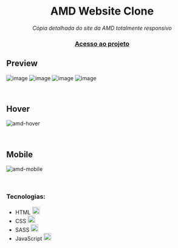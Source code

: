 <div align="center">
  <h1>AMD Website Clone</h1>
  <p><em>Cópia detalhada do site da AMD totalmente responsivo</em></p>
  <h3><a href="https://amd-copy.netlify.app">Acesso ao projeto</a></h3>
</div>

## Preview

![image](https://user-images.githubusercontent.com/113838517/219909233-df19b800-2abc-49ca-9965-a262e1fefe61.png)
![image](https://user-images.githubusercontent.com/113838517/219909199-8aea2e08-1294-4b89-94b1-fb123be08225.png)
![image](https://user-images.githubusercontent.com/113838517/219909258-5f2d578d-2390-4d4c-9783-7287875d9377.png)
![image](https://user-images.githubusercontent.com/113838517/219909215-1ae18c3c-90ee-4791-bd07-87f45e560a49.png)


<br>

## Hover

![amd-hover](https://user-images.githubusercontent.com/113838517/219908491-4204818e-df4a-456e-a22f-2b1e761f2f8e.gif)

<br>

<h2>Mobile</h2>

![amd-mobile](https://user-images.githubusercontent.com/113838517/219908599-c5f8fab1-c63d-4b14-9dad-f39ecd421706.gif)

<br>

<h3>Tecnologias:</h3>
<ul>
  <li>HTML <img width="20" src="https://cdn.jsdelivr.net/gh/devicons/devicon/icons/html5/html5-original.svg"/></li>
  <li>CSS <img width="20" src="https://cdn.jsdelivr.net/gh/devicons/devicon/icons/css3/css3-original.svg"/></li>
  <li>SASS <img width="20" src="https://cdn.jsdelivr.net/gh/devicons/devicon/icons/sass/sass-original.svg"/></li>
  <li>JavaScript <img width="20" src="https://cdn.jsdelivr.net/gh/devicons/devicon/icons/javascript/javascript-original.svg"/></li>
</ul>
